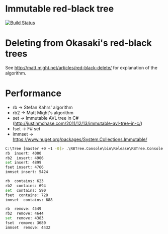 # Immutable red-black tree

[![Build Status](https://travis-ci.org/kbaldyga/FSharp-Red-Black-Tree.svg?branch=measure-tools)](https://travis-ci.org/kbaldyga/FSharp-Red-Black-Tree)

# Deleting from Okasaki's red-black trees

See http://matt.might.net/articles/red-black-delete/ for explanation of the algorithm.

# Performance

* rb -> Stefan Kahrs' algorithm
* rb2 -> Matt Might's algorithm
* set -> Immutable AVL tree in C# (http://justinmchase.com/2011/12/13/immutable-avl-tree-in-c/)
* fset -> F# set
* immset -> https://www.nuget.org/packages/System.Collections.Immutable/

```bash
C:\Tree [master +0 ~1 -0]> .\RBTree.Console\bin\Release\RBTree.Console.exe
rb  insert: 4000
rb2  insert: 4906
set insert: 4899
fset insert: 4766
immset insert: 5424

rb  contains: 623
rb2  contains: 694
set  contains: 590
fset  contains: 728
immset  contains: 688

rb  remove: 4549
rb2  remove: 4644
set  remove: 4383
fset  remove: 3680
immset  remove: 4432
```
